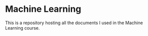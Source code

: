 # Machine Learning
This is a repository hosting all the documents I used in the Machine Learning course.
